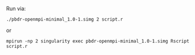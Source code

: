 Run via:

```
./pbdr-openmpi-minimal_1.0-1.simg 2 script.r
```

or

```
mpirun -np 2 singularity exec pbdr-openmpi-minimal_1.0-1.simg Rscript script.r
```
